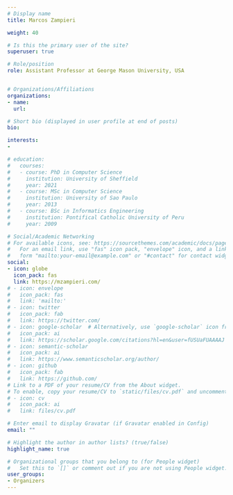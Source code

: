 ```yaml
---
# Display name
title: Marcos Zampieri

weight: 40

# Is this the primary user of the site?
superuser: true

# Role/position
role: Assistant Professor at George Mason University, USA


# Organizations/Affiliations
organizations:
- name:
  url:

# Short bio (displayed in user profile at end of posts)
bio:

interests:
- 

# education:
#   courses:
#   - course: PhD in Computer Science
#     institution: University of Sheffield
#     year: 2021
#   - course: MSc in Computer Science
#     institution: University of Sao Paulo
#     year: 2013
#   - course: BSc in Informatics Engineering
#     institution: Pontifical Catholic University of Peru
#     year: 2009

# Social/Academic Networking
# For available icons, see: https://sourcethemes.com/academic/docs/page-builder/#icons
#   For an email link, use "fas" icon pack, "envelope" icon, and a link in the
#   form "mailto:your-email@example.com" or "#contact" for contact widget.
social:
- icon: globe
  icon_pack: fas
  link: https://mzampieri.com/
# - icon: envelope
#   icon_pack: fas
#   link: 'mailto:'
# - icon: twitter
#   icon_pack: fab
#   link: https://twitter.com/
# - icon: google-scholar  # Alternatively, use `google-scholar` icon from `ai` icon pack
#   icon_pack: ai
#   link: https://scholar.google.com/citations?hl=en&user=fUSUaFUAAAAJ
# - icon: semantic-scholar
#   icon_pack: ai
#   link: https://www.semanticscholar.org/author/
# - icon: github
#   icon_pack: fab
#   link: https://github.com/
# Link to a PDF of your resume/CV from the About widget.
# To enable, copy your resume/CV to `static/files/cv.pdf` and uncomment the lines below.
# - icon: cv
#   icon_pack: ai
#   link: files/cv.pdf

# Enter email to display Gravatar (if Gravatar enabled in Config)
email: ""

# Highlight the author in author lists? (true/false)
highlight_name: true

# Organizational groups that you belong to (for People widget)
#   Set this to `[]` or comment out if you are not using People widget.
user_groups:
- Organizers
---
```

